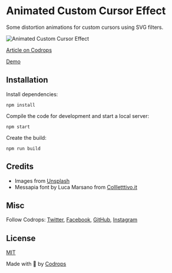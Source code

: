 # Animated Custom Cursor Effect

Some distortion animations for custom cursors using SVG filters.

![Animated Custom Cursor Effect](https://tympanus.net/codrops/wp-content/uploads/2020/03/AnimatedCursor_featured-1.jpg)

[Article on Codrops](https://tympanus.net/codrops/?p=48725)

[Demo](http://tympanus.net/Development/AnimatedCustomCursor/)


## Installation

Install dependencies:

```
npm install
```

Compile the code for development and start a local server:

```
npm start
```

Create the build:

```
npm run build
```

## Credits

- Images from [Unsplash](https://unsplash.com/)
- Messapia font by Luca Marsano from [Collletttivo.it](http://collletttivo.it/)

## Misc

Follow Codrops: [Twitter](http://www.twitter.com/codrops), [Facebook](http://www.facebook.com/codrops), [GitHub](https://github.com/codrops), [Instagram](https://www.instagram.com/codropsss/)

## License
[MIT](LICENSE)

Made with :blue_heart: by [Codrops](http://www.codrops.com)





